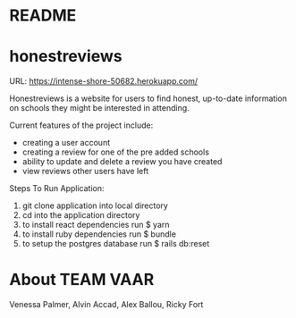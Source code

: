 # README


# honestreviews
URL: https://intense-shore-50682.herokuapp.com/

Honestreviews is a website for users to find honest, up-to-date information on schools they might be interested in attending. 


Current features of the project include:
- creating a user account
- creating a review for one of the pre added schools
- ability to update and delete a review you have created
- view reviews other users have left


Steps To Run Application: 

1. git clone application into local directory
2. cd into the application directory
3. to install react dependencies run $ yarn
4. to install ruby dependencies run $ bundle
5. to setup the postgres database run $ rails db:reset


# About TEAM VAAR 

Venessa Palmer, Alvin Accad, Alex Ballou, Ricky Fort